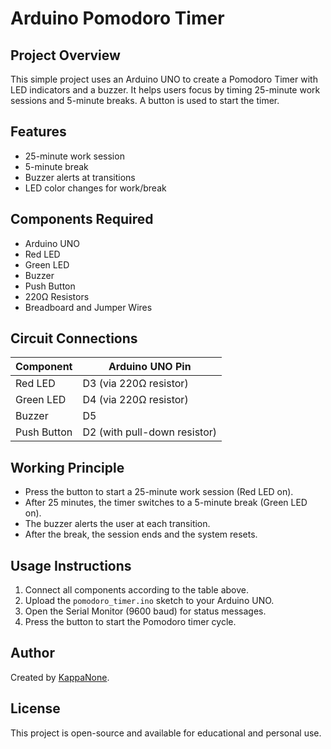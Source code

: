 
# Arduino Pomodoro Timer

## Project Overview
This simple project uses an Arduino UNO to create a Pomodoro Timer with LED indicators and a buzzer. It helps users focus by timing 25-minute work sessions and 5-minute breaks. A button is used to start the timer.

## Features
- 25-minute work session  
- 5-minute break  
- Buzzer alerts at transitions  
- LED color changes for work/break  

## Components Required
- Arduino UNO  
- Red LED  
- Green LED  
- Buzzer  
- Push Button  
- 220Ω Resistors  
- Breadboard and Jumper Wires  

## Circuit Connections

| Component    | Arduino UNO Pin     |
|--------------|----------------------|
| Red LED      | D3 (via 220Ω resistor) |
| Green LED    | D4 (via 220Ω resistor) |
| Buzzer       | D5                   |
| Push Button  | D2 (with pull-down resistor) |

## Working Principle
- Press the button to start a 25-minute work session (Red LED on).
- After 25 minutes, the timer switches to a 5-minute break (Green LED on).
- The buzzer alerts the user at each transition.
- After the break, the session ends and the system resets.

## Usage Instructions
1. Connect all components according to the table above.
2. Upload the `pomodoro_timer.ino` sketch to your Arduino UNO.
3. Open the Serial Monitor (9600 baud) for status messages.
4. Press the button to start the Pomodoro timer cycle.

## Author
Created by [KappaNone](https://github.com/KappaNone).

## License
This project is open-source and available for educational and personal use.
